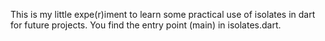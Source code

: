 This is my little expe(r)iment to learn some practical use of isolates in dart for future projects.
You find the entry point (main) in isolates.dart.
